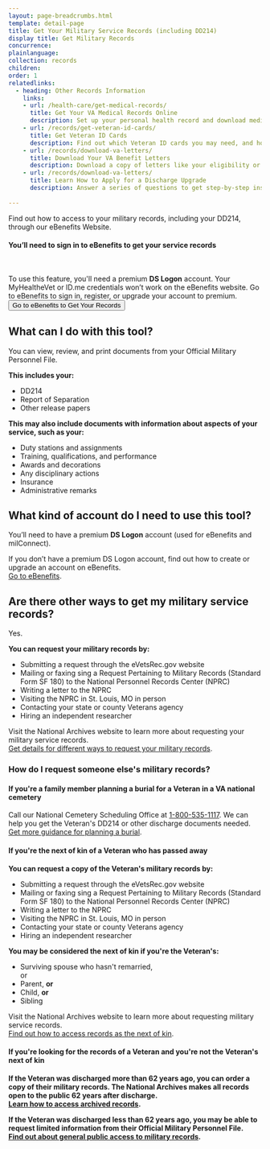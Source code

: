 ```yaml
---
layout: page-breadcrumbs.html
template: detail-page
title: Get Your Military Service Records (including DD214)
display title: Get Military Records
concurrence: 
plainlanguage: 
collection: records
children: 
order: 1
relatedlinks:
  - heading: Other Records Information
    links:
    - url: /health-care/get-medical-records/
      title: Get Your VA Medical Records Online
      description: Set up your personal health record and download medical records, reports, and images to share with your VA and non-VA doctors.
    - url: /records/get-veteran-id-cards/
      title: Get Veteran ID Cards
      description: Find out which Veteran ID cards you may need, and how to request them. 
    - url: /records/download-va-letters/
      title: Download Your VA Benefit Letters
      description: Download a copy of letters like your eligibility or award letter for certain benefits.
    - url: /records/download-va-letters/
      title: Learn How to Apply for a Discharge Upgrade
      description: Answer a series of questions to get step-by-step instructions on how to apply for a discharge upgrade or correction. If your discharge gets upgraded, you'll be eligible for the VA benefits you earned during your period of service.
 
---
```


<div itemscope itemtype="http://schema.org/FAQPage">
<div itemprop="description" class="va-introtext">

Find out how to access to your military records, including your DD214, through our eBenefits Website. 

</div>

<div class="va-sign-in-alert usa-alert usa-alert-info">
  <div class="usa-alert-body">
    <h4 class="usa-alert-heading">You’ll need to sign in to eBenefits to get your service records</h4>
    <br>
  <p class="usa-alert-text">To use this feature, you'll need a premium <b>DS Logon</b> account. Your MyHealtheVet or ID.me credentials won’t work on the eBenefits website. Go to eBenefits to sign in, register, or upgrade your account to premium.<br>    
      <button class="usa-button-primary">Go to eBenefits to Get Your Records</button>
    </p>
  </div>
</div>

<div itemscope itemtype="http://schema.org/Question">

<h2 itemprop="name">What can I do with this tool?</h2>
<div itemprop="acceptedAnswer" itemscope itemtype="http://schema.org/Answer">
<div itemprop="text">

You can view, review, and print documents from your Official Military Personnel File. 

<b>This includes your:</b>
<ul>
  <li>DD214</li>
  <li>Report of Separation</li>
  <li>Other release papers</li>
</ul>

<b>This may also include documents with information about aspects of your service, such as your:</b>
<ul>
  <li>Duty stations and assignments</li>
  <li>Training, qualifications, and performance</li>
  <li>Awards and decorations</li>
  <li>Any disciplinary actions</li>
  <li>Insurance</li>
  <li>Administrative remarks</li>
</ul>

</div>
</div>
</div>

<div itemscope itemtype="http://schema.org/Question">

<h2 itemprop="name">What kind of account do I need to use this tool?</h2>
<div itemprop="acceptedAnswer" itemscope itemtype="http://schema.org/Answer">
<div itemprop="text">

You’ll need to have a premium <b>DS Logon</b> account (used for eBenefits and milConnect). 

If you don’t have a premium DS Logon account, find out how to create or upgrade an account on eBenefits. <br>
<a href="https://www.ebenefits.va.gov/ebenefits/about/feature?feature=military-personnel-file">Go to eBenefits</a>.

</div>
</div>
</div>

<div itemscope itemtype="http://schema.org/Question">

<h2 itemprop="name">Are there other ways to get my military service records?</h2>
<div itemprop="acceptedAnswer" itemscope itemtype="http://schema.org/Answer">
<div itemprop="text">

Yes. 

<b>You can request your military records by:</b>

<ul>
  <li>Submitting a request through the eVetsRec.gov website</li>
  <li>Mailing or faxing sing a Request Pertaining to Military Records (Standard Form SF 180) to the National Personnel Records Center (NPRC)</li>
  <li>Writing a letter to the NPRC</li>
  <li>Visiting the NPRC in St. Louis, MO in person</li>
  <li>Contacting your state or county Veterans agency</li>
  <li>Hiring an independent researcher</li>
</ul>
  
Visit the National Archives website to learn more about requesting your military service records. <br>
<a href="https://www.archives.gov/veterans/military-service-records">Get details for different ways to request your military records</a>.

</div>
</div>
</div>

<div itemscope itemtype="http://schema.org/Question">

<h3 itemprop="name">How do I request someone else's military records?</h3>
<div itemprop="acceptedAnswer" itemscope itemtype="http://schema.org/Answer">
<div itemprop="text">

<h4>If you're a family member planning a burial for a Veteran in a VA national cemetery</h4>

Call our National Cemetery Scheduling Office at <a href="tel:+18005351117">1-800-535-1117</a>. We can help you get the Veteran's DD214 or other discharge documents needed.
<a href="https://www.vets.gov/burials-and-memorials/burial-planning/">Get more guidance for planning a burial</a>.

<h4>If you're the next of kin of a Veteran who has passed away</h4>

<b>You can request a copy of the Veteran's military records by:</b>
<ul>
  <li>Submitting a request through the eVetsRec.gov website</li>
  <li>Mailing or faxing sing a Request Pertaining to Military Records (Standard Form SF 180) to the National Personnel Records Center (NPRC)</li>
  <li>Writing a letter to the NPRC</li>
  <li>Visiting the NPRC in St. Louis, MO in person</li>
  <li>Contacting your state or county Veterans agency</li>
  <li>Hiring an independent researcher</li>
</ul>
  
<b>You may be considered the next of kin if you're the Veteran's:</b>
<ul>
  <li>Surviving spouse who hasn't remarried, <br>or</b></li>
  <li>Parent, <b>or</b></li>
  <li>Child, <b>or</b></li>
  <li>Sibling
</ul>

Visit the National Archives website to learn more about requesting military service records. <br>
<a href="https://www.archives.gov/personnel-records-center/ompf-access">Find out how to access records as the next of kin</a>.

<h4>If you're looking for the records of a Veteran and you're not the Veteran's next of kin</h4>

<b>If the Veteran was discharged more than 62 years ago, you can order a copy of their military records. The National Archives makes all records open to the public 62 years after discharge. <br>
<a href="https://www.archives.gov/personnel-records-center/military-personnel/ompf-archival-requests">Learn how to access archived records</a>. <br>

<b>If the Veteran was discharged less than 62 years ago,</b> you may be able to request limited information from their Official Military Personnel File. <br>
<a href="https://www.archives.gov/personnel-records-center/ompf-access-public">Find out about general public access to military records</a>.

</div>
</div>
</div>
</div>
